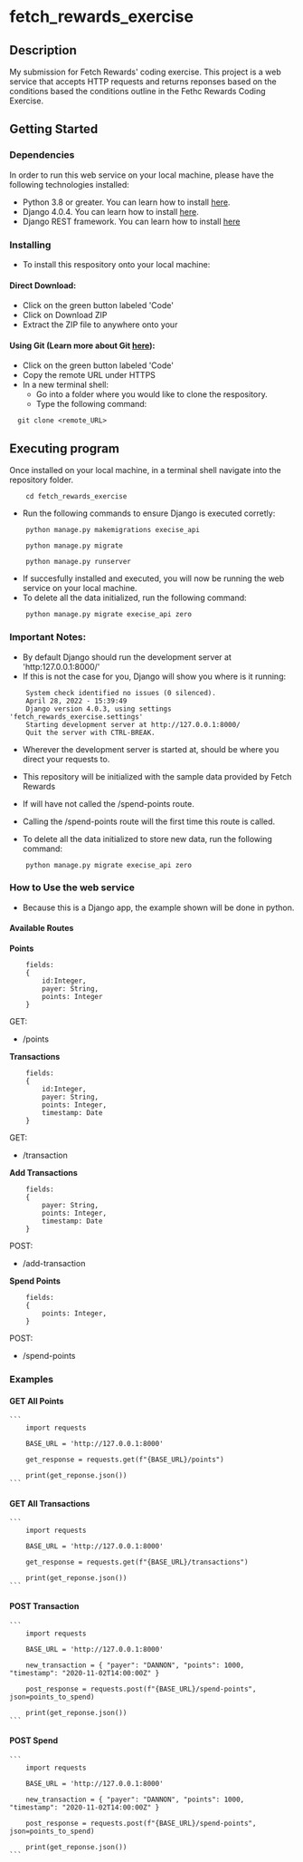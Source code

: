 # fetch_rewards_exercise

## Description

My submission for Fetch Rewards' coding exercise.
This project is a web service that accepts HTTP requests and returns reponses based on the conditions based the conditions outline in the Fethc Rewards Coding Exercise.

## Getting Started

### Dependencies

In order to run this web service on your local machine, please have the following technologies installed:

- Python 3.8 or greater. You can learn how to install [here](https://www.python.org/downloads/).
- Django 4.0.4. You can learn how to install [here](https://www.djangoproject.com/download/).
- Django REST framework. You can learn how to install [here](https://www.django-rest-framework.org/#installation)

### Installing

- To install this respository onto your local machine:

#### Direct Download:

- Click on the green button labeled 'Code'
- Click on Download ZIP
- Extract the ZIP file to anywhere onto your

#### Using Git (Learn more about Git [here](https://vnestor.github.io/personal-blog/my-second-post/)):

- Click on the green button labeled 'Code'
- Copy the remote URL under HTTPS
- In a new terminal shell:
  - Go into a folder where you would like to clone the respository.
  - Type the following command:

```
  git clone <remote_URL>
```

## Executing program

Once installed on your local machine, in a terminal shell navigate into the repository folder.

```
    cd fetch_rewards_exercise
```

- Run the following commands to ensure Django is executed corretly:

```
    python manage.py makemigrations execise_api
```

```
    python manage.py migrate
```

```
    python manage.py runserver
```

- If succesfully installed and executed, you will now be running the web service on your local machine.
- To delete all the data initialized, run the following command:

```
    python manage.py migrate execise_api zero
```

### Important Notes:

- By default Django should run the development server at 'http:127.0.0.1:8000/'
- If this is not the case for you, Django will show you where is it running:

```
    System check identified no issues (0 silenced).
    April 28, 2022 - 15:39:49
    Django version 4.0.3, using settings 'fetch_rewards_exercise.settings'
    Starting development server at http://127.0.0.1:8000/
    Quit the server with CTRL-BREAK.
```

- Wherever the development server is started at, should be where you direct your requests to.

- This repository will be initialized with the sample data provided by Fetch Rewards
- If will have not called the /spend-points route.
- Calling the /spend-points route will the first time this route is called.
- To delete all the data initialized to store new data, run the following command:

```
    python manage.py migrate execise_api zero
```

### How to Use the web service

- Because this is a Django app, the example shown will be done in python.

#### Available Routes

**Points**

```
    fields:
    {
        id:Integer,
        payer: String,
        points: Integer
    }
```

GET:

- /points

**Transactions**

```
    fields:
    {
        id:Integer,
        payer: String,
        points: Integer,
        timestamp: Date
    }
```

GET:

- /transaction

**Add Transactions**

```
    fields:
    {
        payer: String,
        points: Integer,
        timestamp: Date
    }
```

POST:

- /add-transaction

**Spend Points**

```
    fields:
    {
        points: Integer,
    }
```

POST:

- /spend-points

### Examples

#### GET All Points

    ```
        import requests

        BASE_URL = 'http://127.0.0.1:8000'

        get_response = requests.get(f"{BASE_URL}/points")

        print(get_reponse.json())
    ```

#### GET All Transactions

    ```
        import requests

        BASE_URL = 'http://127.0.0.1:8000'

        get_response = requests.get(f"{BASE_URL}/transactions")

        print(get_reponse.json())
    ```

#### POST Transaction

    ```
        import requests

        BASE_URL = 'http://127.0.0.1:8000'

        new_transaction = { "payer": "DANNON", "points": 1000, "timestamp": "2020-11-02T14:00:00Z" }

        post_response = requests.post(f"{BASE_URL}/spend-points", json=points_to_spend)

        print(get_reponse.json())
    ```

#### POST Spend

    ```
        import requests

        BASE_URL = 'http://127.0.0.1:8000'

        new_transaction = { "payer": "DANNON", "points": 1000, "timestamp": "2020-11-02T14:00:00Z" }

        post_response = requests.post(f"{BASE_URL}/spend-points", json=points_to_spend)

        print(get_reponse.json())
    ```
